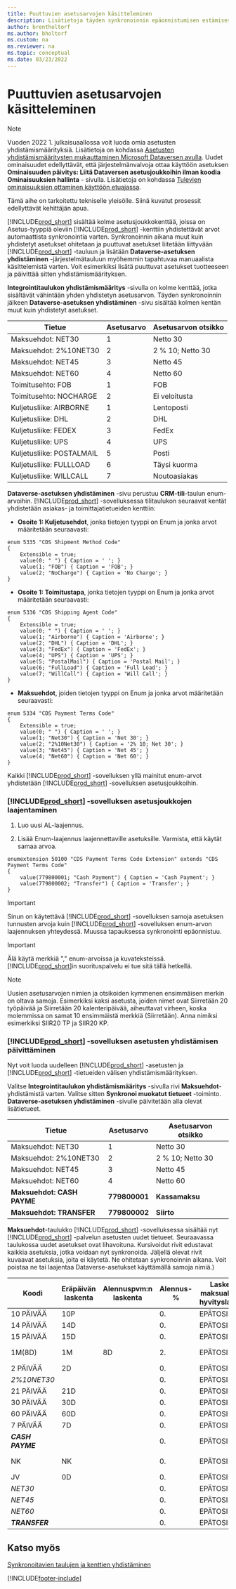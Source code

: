 ```yaml
---
title: Puuttuvien asetusarvojen käsitteleminen
description: Lisätietoja täyden synkronoinnin epäonnistumisen estämisestä yhdistettyjen kenttien erilaisten asetusten vuoksi. Tämä prosessi edellyttää kehittäjän apua.
author: brentholtorf
ms.author: bholtorf
ms.custom: na
ms.reviewer: na
ms.topic: conceptual
ms.date: 03/23/2022
---
```


# <a name="handling-missing-option-values"></a><a name="handling-missing-option-values"></a>Puuttuvien asetusarvojen käsitteleminen
> [!NOTE]
> Vuoden 2022 1. julkaisuaallossa voit luoda omia asetusten yhdistämismäärityksiä. Lisätietoja on kohdassa [Asetusten yhdistämismääritysten mukauttaminen Microsoft Dataversen avulla](/dynamics365/business-central/dev-itpro/administration/administration-custom-option-mapping). Uudet ominaisuudet edellyttävät, että järjestelmänvalvoja ottaa käyttöön asetuksen **Ominaisuuden päivitys: Liitä Dataversen asetusjoukkoihin ilman koodia** **Ominaisuuksien hallinta** - sivulla. Lisätietoja on kohdassa [Tulevien ominaisuuksien ottaminen käyttöön etuajassa](/dynamics365/business-central/dev-itpro/administration/feature-management).

Tämä aihe on tarkoitettu tekniselle yleisölle. Siinä kuvatut prosessit edellyttävät kehittäjän apua.

[!INCLUDE[prod_short](includes/cds_long_md.md)] sisältää kolme asetusjoukkokenttää, joissa on Asetus-tyyppiä oleviin [!INCLUDE[prod_short](includes/prod_short.md)] -kenttiin yhdistettävät arvot automaattista synkronointia varten. Synkronoinnin aikana muut kuin yhdistetyt asetukset ohitetaan ja puuttuvat asetukset liitetään liittyvään [!INCLUDE[prod_short](includes/prod_short.md)] -tauluun ja lisätään **Dataverse-asetuksen yhdistäminen** -järjestelmätauluun myöhemmin tapahtuvaa manuaalista käsittelemistä varten. Voit esimerkiksi lisätä puuttuvat asetukset tuotteeseen ja päivittää sitten yhdistämismäärityksen.

**Integrointitaulukon yhdistämismääritys** -sivulla on kolme kenttää, jotka sisältävät vähintään yhden yhdistetyn asetusarvon. Täyden synkronoinnin jälkeen **Dataverse-asetuksen yhdistäminen** -sivu sisältää kolmen kentän muut kuin yhdistetyt asetukset.

|         Tietue             | Asetusarvo | Asetusarvon otsikko |
|----------------------------|--------------|----------------------|
| Maksuehdot: NET30       | 1            | Netto 30               |
| Maksuehdot: 2%10NET30   | 2            | 2 % 10; Netto 30        |
| Maksuehdot: NET45       | 3            | Netto 45               |
| Maksuehdot: NET60       | 4            | Netto 60               |
| Toimitusehto: FOB       | 1            | FOB                  |
| Toimitusehto: NOCHARGE  | 2            | Ei veloitusta            |
| Kuljetusliike: AIRBORNE   | 1            | Lentoposti             |
| Kuljetusliike: DHL        | 2            | DHL                  |
| Kuljetusliike: FEDEX      | 3            | FedEx                |
| Kuljetusliike: UPS        | 4            | UPS                  |
| Kuljetusliike: POSTALMAIL | 5            | Posti          |
| Kuljetusliike: FULLLOAD   | 6            | Täysi kuorma            |
| Kuljetusliike: WILLCALL   | 7            | Noutoasiakas            |

**Dataverse-asetuksen yhdistäminen** -sivu perustuu **CRM-tili**-taulun enum-arvoihin. [!INCLUDE[prod_short](includes/cds_long_md.md)] -sovelluksessa tilitaulukon seuraavat kentät yhdistetään asiakas- ja toimittajatietueiden kenttiin:

- **Osoite 1: Kuljetusehdot**, jonka tietojen tyyppi on Enum ja jonka arvot määritetään seuraavasti:

```
enum 5335 "CDS Shipment Method Code"
{
    Extensible = true;
    value(0; " ") { Caption = ' '; }
    value(1; "FOB") { Caption = 'FOB'; }
    value(2; "NoCharge") { Caption = 'No Charge'; }
}
```

- **Osoite 1: Toimitustapa**, jonka tietojen tyyppi on Enum ja jonka arvot määritetään seuraavasti:

```
enum 5336 "CDS Shipping Agent Code"
{
    Extensible = true;
    value(0; " ") { Caption = ' '; }
    value(1; "Airborne") { Caption = 'Airborne'; }
    value(2; "DHL") { Caption = 'DHL'; }
    value(3; "FedEx") { Caption = 'FedEx'; }
    value(4; "UPS") { Caption = 'UPS'; }
    value(5; "PostalMail") { Caption = 'Postal Mail'; }
    value(6; "FullLoad") { Caption = 'Full Load'; }
    value(7; "WillCall") { Caption = 'Will Call'; }
}
```

- **Maksuehdot**, joiden tietojen tyyppi on Enum ja jonka arvot määritetään seuraavasti:

```
enum 5334 "CDS Payment Terms Code"
{
    Extensible = true;
    value(0; " ") { Caption = ' '; }
    value(1; "Net30") { Caption = 'Net 30'; }
    value(2; "2%10Net30") { Caption = '2% 10; Net 30'; }
    value(3; "Net45") { Caption = 'Net 45'; }
    value(4; "Net60") { Caption = 'Net 60'; }
}
```

Kaikki [!INCLUDE[prod_short](includes/prod_short.md)] -sovelluksen yllä mainitut enum-arvot yhdistetään [!INCLUDE[prod_short](includes/cds_long_md.md)] -sovelluksen asetusjoukkoihin.

### <a name="extending-option-sets-in-"></a><a name="extending-option-sets-in-"></a>[!INCLUDE[prod_short](includes/prod_short.md)] -sovelluksen asetusjoukkojen laajentaminen
1. Luo uusi AL-laajennus.

2. Lisää Enum-laajennus laajennettaville asetuksille. Varmista, että käytät samaa arvoa. 

```
enumextension 50100 "CDS Payment Terms Code Extension" extends "CDS Payment Terms Code"
{
    value(779800001; "Cash Payment") { Caption = 'Cash Payment'; }
    value(779800002; "Transfer") { Caption = 'Transfer'; }
}
```

> [!IMPORTANT]  
> Sinun on käytettävä [!INCLUDE[prod_short](includes/cds_long_md.md)] -sovelluksen samoja asetuksen tunnusten arvoja kuin [!INCLUDE[prod_short](includes/prod_short.md)] -sovelluksen enum-arvon laajennuksen yhteydessä. Muussa tapauksessa synkronointi epäonnistuu.

> [!IMPORTANT]  
> Älä käytä merkkiä "," enum-arvoissa ja kuvateksteissä. [!INCLUDE[prod_short](includes/prod_short.md)]in suorituspalvelu ei tue sitä tällä hetkellä.

> [!NOTE]
> Uusien asetusarvojen nimien ja otsikoiden kymmenen ensimmäisen merkin on oltava samoja. Esimerkiksi kaksi asetusta, joiden nimet ovat Siirretään 20 työpäivää ja Siirretään 20 kalenteripäivää, aiheuttavat virheen, koska molemmissa on samat 10 ensimmäistä merkkiä (Siirretään). Anna nimiksi esimerkiksi SIIR20 TP ja SIIR20 KP.

### <a name="update--option-mapping"></a><a name="update--option-mapping"></a>[!INCLUDE[prod_short](includes/cds_long_md.md)] -sovelluksen asetusten yhdistämisen päivittäminen
Nyt voit luoda uudelleen [!INCLUDE[prod_short](includes/cds_long_md.md)] -asetusten ja [!INCLUDE[prod_short](includes/prod_short.md)] -tietueiden välisen yhdistämismäärityksen.

Valitse **Integrointitaulukon yhdistämismääritys** -sivulla rivi **Maksuehdot**-yhdistämistä varten. Valitse sitten **Synkronoi muokatut tietueet** -toiminto. **Dataverse-asetuksen yhdistäminen** -sivulle päivitetään alla olevat lisätietueet.

|         Tietue                 | Asetusarvo   | Asetusarvon otsikko |
|--------------------------------|----------------|----------------------|
| Maksuehdot: NET30           | 1              | Netto 30               |
| Maksuehdot: 2%10NET30       | 2              | 2 % 10; Netto 30        |
| Maksuehdot: NET45           | 3              | Netto 45               |
| Maksuehdot: NET60           | 4              | Netto 60               | 
| **Maksuehdot: CASH PAYME**  | **779800001**  | **Kassamaksu**     |
| **Maksuehdot: TRANSFER**    | **779800002**  | **Siirto**         |

**Maksuehdot**-taulukko [!INCLUDE[prod_short](includes/prod_short.md)] -sovelluksessa sisältää nyt [!INCLUDE[prod_short](includes/cds_long_md.md)] -palvelun asetusten uudet tietueet. Seuraavassa taulukossa uudet asetukset ovat lihavoituna. Kursivoidut rivit edustavat kaikkia asetuksia, jotka voidaan nyt synkronoida. Jäljellä olevat rivit kuvaavat asetuksia, joita ei käytetä. Ne ohitetaan synkronoinnin aikana. Voit poistaa ne tai laajentaa Dataverse-asetukset käyttämällä samoja nimiä.)

| Koodi       | Eräpäivän laskenta | Alennuspvm:n laskenta | Alennus-% | Laske maksualen. hyvityslask. | Kuvaus       |
|------------|----------------------|---------------------------|------------|-------------------------------|-------------------|
| 10 PÄIVÄÄ    | 10P                  |                           | 0.         | EPÄTOSI                         | 10 päivää netto       |
| 14 PÄIVÄÄ    | 14D                  |                           | 0.         | EPÄTOSI                         | 14 päivää netto       |
| 15 PÄIVÄÄ    | 15D                  |                           | 0.         | EPÄTOSI                         | 15 päivää netto       |
| 1M(8D)     | 1M                   | 8D                        | 2.         | EPÄTOSI                         | 1 kuukausi / 2 % 8 päivää |
| 2 PÄIVÄÄ     | 2D                   |                           | 0.         | EPÄTOSI                         | 2 päivää netto        |
| *2%10NET30* |                      |                           | 0.         | EPÄTOSI                         |                   |
| 21 PÄIVÄÄ    | 21D                  |                           | 0.         | EPÄTOSI                         | 21 päivää netto       |
| 30 PÄIVÄÄ    | 30D                  |                           | 0.         | EPÄTOSI                         | 30 päivää netto       |
| 60 PÄIVÄÄ    | 60D                  |                           | 0.         | EPÄTOSI                         | 60 päivää netto       |
| 7 PÄIVÄÄ     | 7D                   |                           | 0.         | EPÄTOSI                         | 7 päivää netto        |
| ***CASH PAYME*** |                      |                           | 0.         | EPÄTOSI                         |                   |
| NK         | NK                   |                           | 0.         | EPÄTOSI                         | Nykyinen kuukausi     |
| JV        | 0D                   |                           | 0.         | EPÄTOSI                         | Jälkivaatimuksella  |
| *NET30*      |                      |                           | 0.         | EPÄTOSI                         |                   |
| *NET45*      |                      |                           | 0.         | EPÄTOSI                         |                   |
| *NET60*      |                      |                           | 0.         | EPÄTOSI                         |                   |
| ***TRANSFER*** |                      |                           | 0.         | EPÄTOSI                         |                   |

## <a name="see-also"></a><a name="see-also"></a>Katso myös
[Synkronoitavien taulujen ja kenttien yhdistäminen](admin-how-to-modify-table-mappings-for-synchronization.md)

[!INCLUDE[footer-include](includes/footer-banner.md)]
